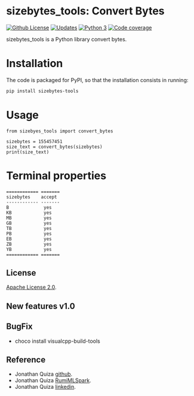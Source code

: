 # sizebytes_tools: Convert Bytes


[![Github License](https://img.shields.io/badge/License-Apache%202.0-blue.svg)](https://opensource.org/licenses/Apache-2.0)
[![Updates](https://pyup.io/repos/github/woctezuma/google-colab-transfer/shield.svg)](pyup)
[![Python 3](https://pyup.io/repos/github/woctezuma/google-colab-transfer/python-3-shield.svg)](pyup)
[![Code coverage](https://codecov.io/gh/woctezuma/google-colab-transfer/branch/master/graph/badge.svg)](codecov)




sizebytes_tools is a Python library convert bytes.

Installation
============
The code is packaged for PyPI, so that the installation consists in running:
```sh
pip install sizebytes-tools
```


Usage
=====
    from sizebyes_tools import convert_bytes
    
    sizebytes = 155457451
    size_text = convert_bytes(sizebytes)
    print(size_text)



Terminal properties
===================

    ============ ======= 
    sizebytes    accept    
    ------------ ------- 
    B             yes     
    KB            yes     
    MB            yes     
    GB            yes     
    TB            yes 
    PB            yes 
    EB            yes   
    ZB            yes      
    YB            yes      
    ============ ======= 



## License

[Apache License 2.0](https://www.dropbox.com/s/8t6xtgk06o3ij61/LICENSE?dl=0).


## New features v1.0

 
## BugFix
- choco install visualcpp-build-tools



## Reference

 - Jonathan Quiza [github](https://github.com/jonaqp).
 - Jonathan Quiza [RumiMLSpark](http://rumi-ml.herokuapp.com/).
 - Jonathan Quiza [linkedin](https://www.linkedin.com/in/jonaqp/).
